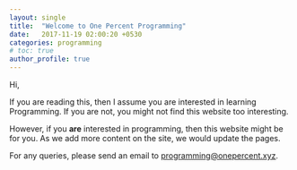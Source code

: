```yaml
---
layout: single
title:  "Welcome to One Percent Programming"
date:   2017-11-19 02:00:20 +0530
categories: programming
# toc: true
author_profile: true
---
```

Hi,

If you are reading this, then I assume you are interested in learning Programming. If you are not, you might not find this website too interesting.

However, if you **are** interested in programming, then this website might be for you. As we add more content on the site, we would update the pages. 

For any queries, please send an email to [programming@onepercent.xyz](mailto:programming@onepercent.xyz).
